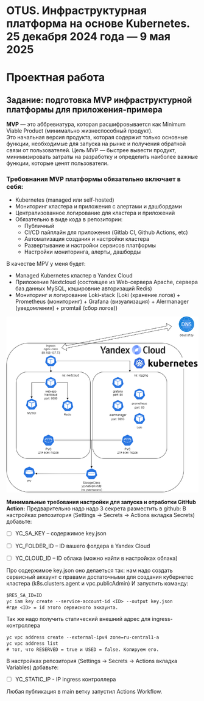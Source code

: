 # OTUS. Инфраструктурная платформа на основе Kubernetes. 25 декабря 2024 года — 9 мая 2025
# Проектная работа

## Задание: подготовка MVP инфраструктурной платформы для приложения-примера

**МVP** — это аббревиатура, которая расшифровывается как Minimum Viable Product (минимально жизнеспособный продукт).  
Это начальная версия продукта, которая содержит только основные функции, необходимые для запуска на рынке и получения обратной связи от пользователей. Цель MVP — быстрее вывести продукт, минимизировать затраты на разработку и определить наиболее важные функции, которые ценят пользователи.

### Требовнания MVP платформы обязательно включает в себя:
+ Kubernetes (managed или self-hosted)
+ Мониторинг кластера и приложения с алертами и дашбордами
+ Централизованное логирование для кластера и приложений 
+ Обязательно в виде кода в репозитории:
   - Публичный
   - CI/CD пайплайн для приложения (Gitlab CI, Github Actions, etc)
   - Автоматизация создания и настройки кластера
   - Развертывание и настройки сервисов платформы
   - Настройки мониторинга, алерты, дашборды


В качестве MPV у меня будет:
+ Managed Kubernetes кластер в Yandex Cloud
+ Приложение Nextcloud (состоящее из Web-сервера Apache, сервера баз данных MySQL, кэшировние авторизаций Redis)
+ Мониторинг и логирование Loki-stack (Loki (хранение логов) + Prometheus (мониторинг) + Grafana (визуализация) + Alermanager (уведомления) + promtail (сбор логов))  

![Диаграмма MVP](img/diagramm_MVP.png)


**Минимальные требования настройки для запуска и отработки GitHub Action:**
Предварительно надо надо 3 секрета разместить в github:
В настройках репозитория (Settings → Secrets → Actions вкладка Secrets) добавьте:

- [ ] YC_SA_KEY – содержимое key.json

- [ ] YC_FOLDER_ID – ID вашего фолдера в Yandex Cloud

- [ ] YC_CLOUD_ID – ID облака (можно найти в настройках облака)

Про содержимое key.json оно делаеться так:
нам надо создать сервисный аккаунт с правами достаточными для создания кубернетес кластера (k8s.clusters.agent и vpc.publicAdmin)
И запустить команду:
```
$RES_SA_ID=ID
yc iam key create --service-account-id <ID> --output key.json
#где <ID> = id этого сервисного аккаунта.
```
Так же надо получить статический внешний адрес для ingress-контроллера
```
yc vpc address create --external-ipv4 zone=ru-central1-a
yc vpc address list
# тот, что RESERVED = true и USED = false. Копируем его.
```
В настройках репозитория (Settings → Secrets → Actions вкладка Variables) добавьте:

- [ ] YC_STATIC_IP - IP ingress контроллера

Любая публикация в main ветку запустил Actions Workflow.
